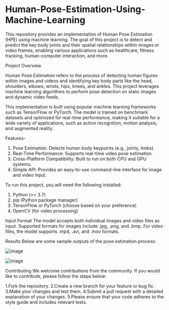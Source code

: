 # Human-Pose-Estimation-Using-Machine-Learning

This repository provides an implementation of Human Pose Estimation (HPE) using machine learning. The goal of this project is to detect and predict the key body joints and their spatial relationships within images or video frames, enabling various applications such as healthcare, fitness tracking, human-computer interaction, and more.

Project Overview

Human Pose Estimation refers to the process of detecting human figures within images and videos and identifying key body parts like the head, shoulders, elbows, wrists, hips, knees, and ankles. This project leverages machine learning algorithms to perform pose detection on static images and dynamic video feeds.

This implementation is built using popular machine learning frameworks such as TensorFlow or PyTorch. The model is trained on benchmark datasets and optimized for real-time performance, making it suitable for a wide variety of applications, such as action recognition, motion analysis, and augmented reality.

Features-

1. Pose Estimation: Detects human body keypoints (e.g., joints, limbs).
2. Real-Time Performance: Supports real-time video pose estimation.
3. Cross-Platform Compatibility: Built to run on both CPU and GPU systems.
4. Simple API: Provides an easy-to-use command-line interface for image and video input.

To run this project, you will need the following installed:

1. Python (>= 3.7)
2. pip (Python package manager)
3. TensorFlow or PyTorch (choose based on your preference)
4. OpenCV (for video processing)

Input Format
The model accepts both individual images and video files as input. Supported formats for images include .jpg, .png, and .bmp. For video files, the model supports .mp4, .avi, and .mov formats.

Results
Below are some sample outputs of the pose estimation process:

![image](https://github.com/user-attachments/assets/8e636384-621a-4b2a-af1d-a80dcca66d2c)

![image](https://github.com/user-attachments/assets/3f2b9f48-3e15-47df-aab1-4fa95738a13b)

Contributing
We welcome contributions from the community. If you would like to contribute, please follow the steps below:

1.Fork the repository.
2.Create a new branch for your feature or bug fix.
3.Make your changes and test them.
4.Submit a pull request with a detailed explanation of your changes.
5.Please ensure that your code adheres to the style guide and includes relevant tests.

